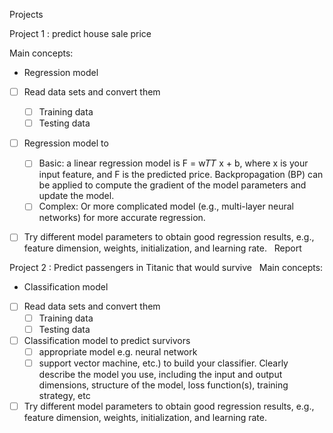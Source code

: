 Projects

Project 1 : predict house sale price

Main concepts:
* Regression model

- [ ] Read data sets and convert them
    - [ ] Training data
    - [ ] Testing data
- [ ] Regression model to 
    - [ ] Basic: a linear regression model is F = w𝑇𝑇 x + b, where x is your input feature, and F is the predicted price. Backpropagation (BP) can be applied to compute the gradient of the model parameters and update the model. 
    - [ ] Complex: Or more complicated model (e.g., multi-layer neural networks) for more accurate regression.
- [ ] Try different model parameters to obtain good regression results, e.g., feature dimension, weights, initialization, and learning rate.  
Report


Project 2 :  Predict passengers in Titanic that would survive  
Main concepts:
* Classification model

- [ ] Read data sets and convert them
    - [ ] Training data
    - [ ] Testing data
- [ ] Classification model to predict survivors
    - [ ] appropriate model e.g. neural network
    - [ ] support vector machine, etc.)
to build your classifier. Clearly describe the model you use, including the input and output dimensions, structure of the model, loss function(s), training strategy, etc 
- [ ] Try different model parameters to obtain good regression results, e.g., feature dimension, weights, initialization, and learning rate.  
